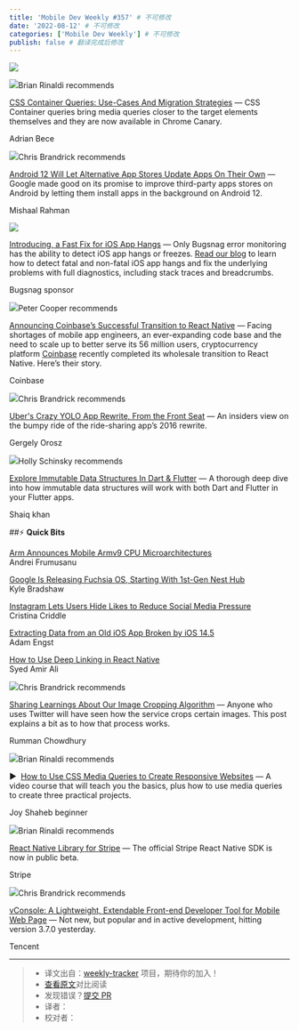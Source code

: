 ```yaml
---
title: 'Mobile Dev Weekly #357' # 不可修改
date: '2022-08-12' # 不可修改
categories: ['Mobile Dev Weekly'] # 不可修改
publish: false # 翻译完成后修改
---
```


[![](https://res.cloudinary.com/cpress/image/upload/w_1280,e_sharpen:60/v1622199984/xlwdoyfp84aukg53yelo.png)](https://mobiledevweekly.com/link/108816/web)

<!--以上是预览信息，图片一张或限制百字左右，前者优先，全文请使用二级及以下标题-->
<!-- more -->

![](https://cooperpress.s3.amazonaws.com/remotesynth.png)Brian Rinaldi recommends

[CSS Container Queries: Use-Cases And Migration Strategies](https://mobiledevweekly.com/link/108816/web) — CSS Container queries bring media queries closer to the target elements themselves and they are now available in Chrome Canary.

Adrian Bece

![](https://cooperpress.s3.amazonaws.com/chrisbrandrick.png)Chris Brandrick recommends

[Android 12 Will Let Alternative App Stores Update Apps On Their Own](https://mobiledevweekly.com/link/108817/web) — Google made good on its promise to improve third-party apps stores on Android by letting them install apps in the background on Android 12.

Mishaal Rahman

[![](https://copm.s3.amazonaws.com/90ccdbd4.png)](https://mobiledevweekly.com/link/108818/web)

[Introducing, a Fast Fix for iOS App Hangs](https://mobiledevweekly.com/link/108818/web) — Only Bugsnag error monitoring has the ability to detect iOS app hangs or freezes. [Read our blog](https://mobiledevweekly.com/link/108818/web) to learn how to detect fatal and non-fatal iOS app hangs and fix the underlying problems with full diagnostics, including stack traces and breadcrumbs.

Bugsnag sponsor

![](https://cooperpress.s3.amazonaws.com/peterc.png)Peter Cooper recommends

[Announcing Coinbase’s Successful Transition to React Native](https://mobiledevweekly.com/link/108819/web) — Facing shortages of mobile app engineers, an ever-expanding code base and the need to scale up to better serve its 56 million users, cryptocurrency platform [Coinbase](https://mobiledevweekly.com/link/108820/web) recently completed its wholesale transition to React Native. Here’s their story.

Coinbase

![](https://cooperpress.s3.amazonaws.com/chrisbrandrick.png)Chris Brandrick recommends

[Uber's Crazy YOLO App Rewrite, From the Front Seat](https://mobiledevweekly.com/link/108821/web) — An insiders view on the bumpy ride of the ride-sharing app’s 2016 rewrite.

Gergely Orosz

![](https://cooperpress.s3.amazonaws.com/devgirlfl.png)Holly Schinsky recommends

[Explore Immutable Data Structures In Dart & Flutter](https://mobiledevweekly.com/link/108822/web) — A thorough deep dive into how immutable data structures will work with both Dart and Flutter in your Flutter apps.

Shaiq khan

##⚡️ **Quick Bits**

[Arm Announces Mobile Armv9 CPU Microarchitectures](https://mobiledevweekly.com/link/108823/web)  
Andrei Frumusanu

[Google Is Releasing Fuchsia OS, Starting With 1st-Gen Nest Hub](https://mobiledevweekly.com/link/108824/web)  
Kyle Bradshaw

[Instagram Lets Users Hide Likes to Reduce Social Media Pressure](https://mobiledevweekly.com/link/108825/web)  
Cristina Criddle

[Extracting Data from an Old iOS App Broken by iOS 14.5](https://mobiledevweekly.com/link/108826/web)  
Adam Engst

[How to Use Deep Linking in React Native](https://mobiledevweekly.com/link/108827/web)  
Syed Amir Ali

![](https://cooperpress.s3.amazonaws.com/chrisbrandrick.png)Chris Brandrick recommends

[Sharing Learnings About Our Image Cropping Algorithm](https://mobiledevweekly.com/link/108828/web) — Anyone who uses Twitter will have seen how the service crops certain images. This post explains a bit as to how that process works.

Rumman Chowdhury

![](https://cooperpress.s3.amazonaws.com/remotesynth.png)Brian Rinaldi recommends

▶  [How to Use CSS Media Queries to Create Responsive Websites](https://mobiledevweekly.com/link/108829/web) — A video course that will teach you the basics, plus how to use media queries to create three practical projects.

Joy Shaheb beginner

![](https://cooperpress.s3.amazonaws.com/remotesynth.png)Brian Rinaldi recommends

[React Native Library for Stripe](https://mobiledevweekly.com/link/108830/web) — The official Stripe React Native SDK is now in public beta.

Stripe

![](https://cooperpress.s3.amazonaws.com/chrisbrandrick.png)Chris Brandrick recommends

[vConsole: A Lightweight, Extendable Front-end Developer Tool for Mobile Web Page](https://mobiledevweekly.com/link/108831/web) — Not new, but popular and in active development, hitting version 3.7.0 yesterday.

Tencent

---
> * 译文出自：[weekly-tracker](https://github.com/FEDarling/weekly-tracker) 项目，期待你的加入！
> * [查看原文](https://mobiledevweekly.com/issues/357)对比阅读
> * 发现错误？[提交 PR](https://github.com/FEDarling/weekly-tracker/blob/main/weeklys/mobile_dev_weekly/357)
> * 译者：
> * 校对者：
